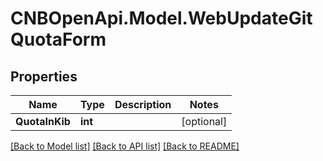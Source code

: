 # CNBOpenApi.Model.WebUpdateGitQuotaForm

## Properties

Name | Type | Description | Notes
------------ | ------------- | ------------- | -------------
**QuotaInKib** | **int** |  | [optional] 

[[Back to Model list]](../../README.md#documentation-for-models) [[Back to API list]](../../README.md#documentation-for-api-endpoints) [[Back to README]](../../README.md)

